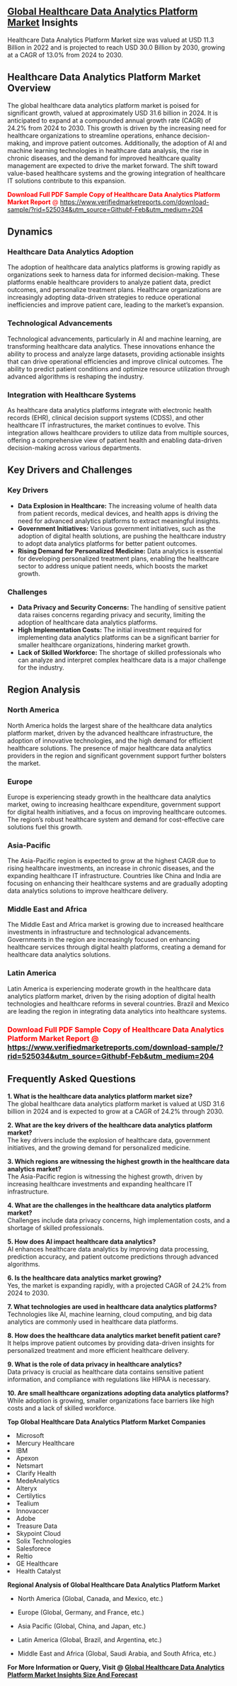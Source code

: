 <h2><a href="https://www.verifiedmarketreports.com/download-sample/?rid=525034&amp;utm_source=Githubf&amp;utm_medium=204" target="_blank">Global Healthcare Data Analytics Platform Market</a> Insights</h2><p>Healthcare Data Analytics Platform Market size was valued at USD 11.3 Billion in 2022 and is projected to reach USD 30.0 Billion by 2030, growing at a CAGR of 13.0% from 2024 to 2030.</p><p> <h2>Healthcare Data Analytics Platform Market Overview</h2> <p>The global healthcare data analytics platform market is poised for significant growth, valued at approximately USD 31.6 billion in 2024. It is anticipated to expand at a compounded annual growth rate (CAGR) of 24.2% from 2024 to 2030. This growth is driven by the increasing need for healthcare organizations to streamline operations, enhance decision-making, and improve patient outcomes. Additionally, the adoption of AI and machine learning technologies in healthcare data analysis, the rise in chronic diseases, and the demand for improved healthcare quality management are expected to drive the market forward. The shift toward value-based healthcare systems and the growing integration of healthcare IT solutions contribute to this expansion.</p> <p><p><span class=""><span style="color: #ff0000;"><strong>Download Full PDF Sample Copy of Healthcare Data Analytics Platform Market Report</strong> @ </span><a href="https://www.verifiedmarketreports.com/download-sample/?rid=525034&amp;utm_source=Githubf-Feb&amp;utm_medium=204" target="_blank">https://www.verifiedmarketreports.com/download-sample/?rid=525034&amp;utm_source=Githubf-Feb&amp;utm_medium=204</a></span></p></p> <h2>Dynamics</h2> <h3>Healthcare Data Analytics Adoption</h3> <p>The adoption of healthcare data analytics platforms is growing rapidly as organizations seek to harness data for informed decision-making. These platforms enable healthcare providers to analyze patient data, predict outcomes, and personalize treatment plans. Healthcare organizations are increasingly adopting data-driven strategies to reduce operational inefficiencies and improve patient care, leading to the market’s expansion.</p> <h3>Technological Advancements</h3> <p>Technological advancements, particularly in AI and machine learning, are transforming healthcare data analytics. These innovations enhance the ability to process and analyze large datasets, providing actionable insights that can drive operational efficiencies and improve clinical outcomes. The ability to predict patient conditions and optimize resource utilization through advanced algorithms is reshaping the industry.</p> <h3>Integration with Healthcare Systems</h3> <p>As healthcare data analytics platforms integrate with electronic health records (EHR), clinical decision support systems (CDSS), and other healthcare IT infrastructures, the market continues to evolve. This integration allows healthcare providers to utilize data from multiple sources, offering a comprehensive view of patient health and enabling data-driven decision-making across various departments.</p> <h2>Key Drivers and Challenges</h2> <h3>Key Drivers</h3> <ul> <li><strong>Data Explosion in Healthcare:</strong> The increasing volume of health data from patient records, medical devices, and health apps is driving the need for advanced analytics platforms to extract meaningful insights.</li> <li><strong>Government Initiatives:</strong> Various government initiatives, such as the adoption of digital health solutions, are pushing the healthcare industry to adopt data analytics platforms for better patient outcomes.</li> <li><strong>Rising Demand for Personalized Medicine:</strong> Data analytics is essential for developing personalized treatment plans, enabling the healthcare sector to address unique patient needs, which boosts the market growth.</li> </ul> <h3>Challenges</h3> <ul> <li><strong>Data Privacy and Security Concerns:</strong> The handling of sensitive patient data raises concerns regarding privacy and security, limiting the adoption of healthcare data analytics platforms.</li> <li><strong>High Implementation Costs:</strong> The initial investment required for implementing data analytics platforms can be a significant barrier for smaller healthcare organizations, hindering market growth.</li> <li><strong>Lack of Skilled Workforce:</strong> The shortage of skilled professionals who can analyze and interpret complex healthcare data is a major challenge for the industry.</li> </ul> <h2>Region Analysis</h2> <h3>North America</h3> <p>North America holds the largest share of the healthcare data analytics platform market, driven by the advanced healthcare infrastructure, the adoption of innovative technologies, and the high demand for efficient healthcare solutions. The presence of major healthcare data analytics providers in the region and significant government support further bolsters the market.</p> <h3>Europe</h3> <p>Europe is experiencing steady growth in the healthcare data analytics market, owing to increasing healthcare expenditure, government support for digital health initiatives, and a focus on improving healthcare outcomes. The region’s robust healthcare system and demand for cost-effective care solutions fuel this growth.</p> <h3>Asia-Pacific</h3> <p>The Asia-Pacific region is expected to grow at the highest CAGR due to rising healthcare investments, an increase in chronic diseases, and the expanding healthcare IT infrastructure. Countries like China and India are focusing on enhancing their healthcare systems and are gradually adopting data analytics solutions to improve healthcare delivery.</p> <h3>Middle East and Africa</h3> <p>The Middle East and Africa market is growing due to increased healthcare investments in infrastructure and technological advancements. Governments in the region are increasingly focused on enhancing healthcare services through digital health platforms, creating a demand for healthcare data analytics solutions.</p> <h3>Latin America</h3> <p>Latin America is experiencing moderate growth in the healthcare data analytics platform market, driven by the rising adoption of digital health technologies and healthcare reforms in several countries. Brazil and Mexico are leading the region in integrating data analytics into healthcare systems.</p> <h3><p><span class=""><span style="color: #ff0000;"><strong>Download Full PDF Sample Copy of Healthcare Data Analytics Platform Market Report</strong> @ </span><a href="https://www.verifiedmarketreports.com/download-sample/?rid=525034&amp;utm_source=Githubf-Feb&amp;utm_medium=204" target="_blank">https://www.verifiedmarketreports.com/download-sample/?rid=525034&amp;utm_source=Githubf-Feb&amp;utm_medium=204</a></span></p></h3> <h2>Frequently Asked Questions</h2> <p><strong>1. What is the healthcare data analytics platform market size?</strong><br> The global healthcare data analytics platform market is valued at USD 31.6 billion in 2024 and is expected to grow at a CAGR of 24.2% through 2030.</p> <p><strong>2. What are the key drivers of the healthcare data analytics platform market?</strong><br> The key drivers include the explosion of healthcare data, government initiatives, and the growing demand for personalized medicine.</p> <p><strong>3. Which regions are witnessing the highest growth in the healthcare data analytics market?</strong><br> The Asia-Pacific region is witnessing the highest growth, driven by increasing healthcare investments and expanding healthcare IT infrastructure.</p> <p><strong>4. What are the challenges in the healthcare data analytics platform market?</strong><br> Challenges include data privacy concerns, high implementation costs, and a shortage of skilled professionals.</p> <p><strong>5. How does AI impact healthcare data analytics?</strong><br> AI enhances healthcare data analytics by improving data processing, prediction accuracy, and patient outcome predictions through advanced algorithms.</p> <p><strong>6. Is the healthcare data analytics market growing?</strong><br> Yes, the market is expanding rapidly, with a projected CAGR of 24.2% from 2024 to 2030.</p> <p><strong>7. What technologies are used in healthcare data analytics platforms?</strong><br> Technologies like AI, machine learning, cloud computing, and big data analytics are commonly used in healthcare data platforms.</p> <p><strong>8. How does the healthcare data analytics market benefit patient care?</strong><br> It helps improve patient outcomes by providing data-driven insights for personalized treatment and more efficient healthcare delivery.</p> <p><strong>9. What is the role of data privacy in healthcare analytics?</strong><br> Data privacy is crucial as healthcare data contains sensitive patient information, and compliance with regulations like HIPAA is necessary.</p> <p><strong>10. Are small healthcare organizations adopting data analytics platforms?</strong><br> While adoption is growing, smaller organizations face barriers like high costs and a lack of skilled workforce.</p> </p><p><strong>Top Global Healthcare Data Analytics Platform Market Companies</strong></p><div data-test-id=""><p><li>Microsoft</li><li> Mercury Healthcare</li><li> IBM</li><li> Apexon</li><li> Netsmart</li><li> Clarify Health</li><li> MedeAnalytics</li><li> Alteryx</li><li> Certilytics</li><li> Tealium</li><li> Innovaccer</li><li> Adobe</li><li> Treasure Data</li><li> Skypoint Cloud</li><li> Solix Technologies</li><li> Salesforece</li><li> Reltio</li><li> GE Healthcare</li><li> Health Catalyst</li></p><div><strong>Regional Analysis of&nbsp;Global Healthcare Data Analytics Platform Market</strong></div><ul><li dir="ltr"><p dir="ltr">North America&nbsp;(Global, Canada, and Mexico, etc.)</p></li><li dir="ltr"><p dir="ltr">Europe (Global, Germany, and France, etc.)</p></li><li dir="ltr"><p dir="ltr">Asia Pacific&nbsp;(Global, China, and Japan, etc.)</p></li><li dir="ltr"><p dir="ltr">Latin America&nbsp;(Global, Brazil, and Argentina, etc.)</p></li><li dir="ltr">Middle East and Africa&nbsp;(Global, Saudi Arabia, and South Africa, etc.)</li></ul><p><strong>For More Information or Query, Visit @&nbsp;</strong><strong><a href="https://www.verifiedmarketreports.com/product/healthcare-data-analytics-platform-market/?utm_source=Githubf&amp;utm_medium=204" target="_blank">Global Healthcare Data Analytics Platform Market Insights Size And Forecast</a></strong></p></div>
